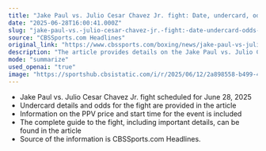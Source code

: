 ```yaml
---
title: "Jake Paul vs. Julio Cesar Chavez Jr. fight: Date, undercard, odds, PPV price, start time, complete guide"
date: "2025-06-28T16:00:41.000Z"
slug: "jake-paul-vs.-julio-cesar-chavez-jr.-fight:-date-undercard-odds-ppv-price-start-time-complete-guide"
source: "CBSSports.com Headlines"
original_link: "https://www.cbssports.com/boxing/news/jake-paul-vs-julio-cesar-chavez-jr-fight-date-undercard-odds-ppv-price-start-time-complete-guide/"
description: "The article provides details on the Jake Paul vs. Julio Cesar Chavez Jr. fight scheduled for June 28, 2025, including undercard, odds, PPV price, and start time, sourced from CBSSports.com Headlines."
mode: "summarize"
used_openai: "true"
image: "https://sportshub.cbsistatic.com/i/r/2025/06/12/2a898558-b499-44af-8205-86f5c62745bc/thumbnail/1200x675/fff9d98c567eba08be996213039cb806/jake-paul-julio-cesar-chavez-jr.jpg"
---
```


- Jake Paul vs. Julio Cesar Chavez Jr. fight scheduled for June 28, 2025
- Undercard details and odds for the fight are provided in the article
- Information on the PPV price and start time for the event is included
- The complete guide to the fight, including important details, can be found in the article
- Source of the information is CBSSports.com Headlines.